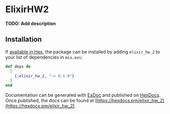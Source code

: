 # ElixirHW2

**TODO: Add description**

## Installation

If [available in Hex](https://hex.pm/docs/publish), the package can be installed
by adding `elixir_hw_2` to your list of dependencies in `mix.exs`:

```elixir
def deps do
  [
    {:elixir_hw_2, "~> 0.1.0"}
  ]
end
```

Documentation can be generated with [ExDoc](https://github.com/elixir-lang/ex_doc)
and published on [HexDocs](https://hexdocs.pm). Once published, the docs can
be found at [https://hexdocs.pm/elixir_hw_2](https://hexdocs.pm/elixir_hw_2).

